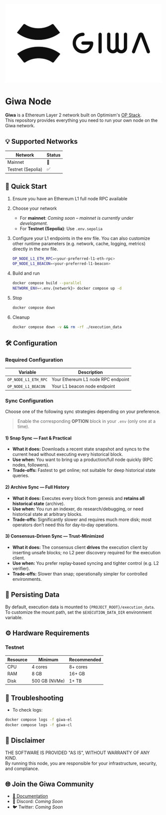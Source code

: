 ![Giwa](resources/logo.png)


# Giwa Node


**Giwa** is a Ethereum Layer 2 network built on Optimism's [OP Stack](https://stack.optimism.io/).  
This repository provides everything you need to run your own node on the Giwa network.

## 💡 Supported Networks

| Network           | Status |
|-------------------|--------|
| Mainnet           | 🚧     |
| Testnet (Sepolia) | ✅      |


## 🚀 Quick Start

1. Ensure you have an Ethereum L1 full node RPC available
2. Choose your network
    - For **mainnet**: *Coming soon – mainnet is currently under development.*
    - For **Testnet (Sepolia)**: Use `.env.sepolia`
3. Configure your L1 endpoints in the env file. You can also customize other runtime parameters (e.g. network, cache, logging, metrics) directly in the env file.
   ```bash
   OP_NODE_L1_ETH_RPC=<your-preferred-l1-eth-rpc>
   OP_NODE_L1_BEACON=<your-preferred-l1-beacon>
   ```
4. Build and run
   ```bash
   docker compose build --parallel
   NETWORK_ENV=<.env.{network}> docker compose up -d
   ```

5. Stop
    ```bash
    docker compose down
    ```

6. Cleanup
    ```bash
    docker compose down -v && rm -rf ./execution_data
    ```


## 🛠️ Configuration

### Required Configuration

| Variable             | Description                        |
|----------------------|------------------------------------|
| `OP_NODE_L1_ETH_RPC` | Your Ethereum L1 node RPC endpoint |
| `OP_NODE_L1_BEACON`  | Your L1 beacon node endpoint       |


### Sync Configuration

Choose one of the following sync strategies depending on your preference.
> Enable the corresponding **OPTION** block in your `.env` (only one at a time).

#### 1) Snap Sync — Fast & Practical
- **What it does:** Downloads a recent state snapshot and syncs to the current head without executing every historical block.
- **Use when:** You want to bring up a production/full node quickly (RPC nodes, followers).
- **Trade‑offs:** Fastest to get online; not suitable for deep historical state queries.

#### 2) Archive Sync — Full History
- **What it does:** Executes every block from genesis and **retains all historical state** (archive).
- **Use when:** You run an indexer, do research/debugging, or need historical state at arbitrary blocks.
- **Trade‑offs:** Significantly slower and requires much more disk; most operators don’t need this for day‑to‑day operations.

#### 3) Consensus‑Driven Sync — Trust‑Minimized
- **What it does:** The consensus client **drives** the execution client by inserting unsafe blocks; no L2 peer discovery required for the execution client.
- **Use when:** You prefer replay‑based syncing and tighter control (e.g. L2 verifier).
- **Trade‑offs:** Slower than snap; operationally simpler for controlled environments.


## 💽 Persisting Data

By default, execution data is mounted to `{PROJECT_ROOT}/execution_data`.  
To customize the mount path, set the `$EXECUTION_DATA_DIR` environment variable.


## ⚙️ Hardware Requirements

### Testnet

| Resource | Minimum       | Recommended |
|----------|---------------|-------------|
| CPU      | 4 cores       | 8+ cores    |
| RAM      | 8 GB          | 16+ GB      |
| Disk     | 500 GB (NVMe) | 1+ TB       |


## 🙋 Troubleshooting

- To check logs:
```bash
docker compose logs -f giwa-el
docker compose logs -f giwa-cl
```


## 🛑 Disclaimer

THE SOFTWARE IS PROVIDED "AS IS", WITHOUT WARRANTY OF ANY KIND.  
By running this node, you are responsible for your infrastructure, security, and compliance.


## 🌐 Join the Giwa Community

- [📖 Documentation](https://docs.giwa.io)
- 💬 Discord: *Coming Soon*
- 🐦 Twitter: *Coming Soon*
